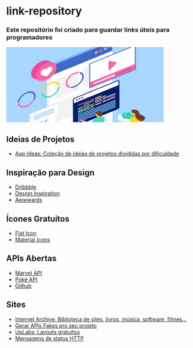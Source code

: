 # link-repository
<h3>Este repositório foi criado para guardar links úteis para programadores</h3>

<div><img src="images/teamWork.jpg" width="420" height="200"/></div>


## Ideias de Projetos
<ul>
  <li><a href="https://github.com/florinpop17/app-ideas" rel="nofollow">App Ideas: Coleção de ideias de projetos divididas por dificuldade</a></li>
</ul>

## Inspiração para Design
<ul>
  <li><a href="https://dribbble.com/" rel="nofollow">Dribbble</a></li>
  <li><a href="https://www.designspiration.com/" rel="nofollow">Design Inspiration</a></li>
  <li><a href="https://www.awwwards.com/" rel="nofollow">Awwwards</a></li>
</ul>

## Ícones Gratuitos
<ul>
  <li><a href="https://www.flaticon.com/" rel="nofollow">Flat Icon</a></li>
  <li><a href="https://material.io/resources/icons/?style=baseline" rel="nofollow">Material Icons</a></li>
</ul>

## APIs Abertas
<ul>
  <li><a href="https://developer.marvel.com/docs/" rel="nofollow">Marvel API</a></li>
  <li><a href="https://pokeapi.co/" rel="nofollow">Poké API</a></li>
  <li><a href="https://api.github.com/users/carollira" rel="nofollow">Github</a></li>
</ul>

## Sites
<ul>
  <li><a href="https://archive.org/" rel="nofollow">Internet Archive: Biblioteca de sites, livros, música, software, filmes...</a></li>
  <li><a href="https://github.com/typicode/json-server" rel="nofollow">Gerar APIs Fakes pro seu projeto</a></li>
  <li><a href="https://www.uplabs.com/" rel="nofollow">UpLabs: Layouts gratuitos</a></li>
  <li><a href="https://www.w3schools.com/tags/ref_httpmessages.asp" rel="nofollow">Mensagens de status HTTP</a></li>
</ul>


<!--
<ul>
  <li><a href="" rel="nofollow"></a></li>
</ul>
-->
